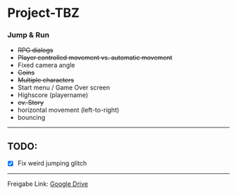 # Project-TBZ

### Jump & Run

- ~~RPG dialogs~~
- ~~Player controlled movement vs. automatic movement~~
- Fixed camera angle
- ~~Coins~~
- ~~Multiple characters~~
- Start menu / Game Over screen 
- Highscore (playername)
- ~~ev. Story~~
- horizontal movement (left-to-right)
- bouncing

---
## TODO:
- [X] Fix weird jumping glitch

---

Freigabe Link: [Google Drive](https://drive.google.com/open?id=13hTl4B9w3jIo46_EF9EuZ1ZEFw-gKF-Q)


